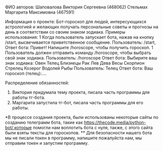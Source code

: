 ФИО авторов: 
Шаповалова Виктория Сергеевна (468062)
Стельмах Маргарита Максимовна (467591)

Информация о проекте:
Бот-гороскоп для людей, интересующихся астрологией и желающих получать персональные советы и прогнозы на день в соответствии со своим знаком зодиака. 
Примеры использования:
 1 Когда пользователь запускает бота, нажав на кнопку /start, высвечивается приветственное сообщение. 
Пользователь: /start, Ответ бота: Привет! Напишите /horoscope, чтобы получить гороскоп.
 1 Пользователь должен отправить команду /horoscope, чтобы выбрать свой знак зодиака. 
Пользователь: /horoscope 
 Ответ бота:
Выбирите ваш знак зодиака: 
Овен
Телец
Близнецы
Рак
Лев
Дева
Весы
Скорпион
Стрелец
Козерог
Водолей
Рыбы
Пользователь:
Телец 
Ответ бота:
Ваш гороскоп (телец):....

Распределение обязанностей: 
1. Виктория придумала тему проекта, писала часть программы для работы тг-бота.
2. Маргарита запустила тг-бот, писала часть программы для его работы.

*В процессе создания проекта, были использованы некоторые сайты по созданию телеграмм бота, такие как https://thecode.media/python-bot/,которые помогли нам воплотить бота с нуля, также, с этого сайта были взяты тексты для гороскопов.
** Для безопасности нашего бота мы не писали токен в программу, напишите пожалуйста нам, мы отправим токен и запустим программу.
